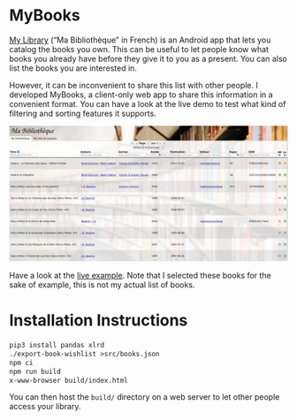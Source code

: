 # MyBooks

[My Library](https://play.google.com/store/apps/details?id=com.vgm.mylibrary) (“Ma Bibliothèque” in French) is an Android app that lets you catalog the books you own.
This can be useful to let people know what books you already have before they give it to you as a present.
You can also list the books you are interested in.

However, it can be inconvenient to share this list with other people.
I developed MyBooks, a client-only web app to share this information in a convenient format.
You can have a look at the live demo to test what kind of filtering and sorting features it supports.

![Screenshot showing the app in action](screenshot.png)

Have a look at the [live example](https://mybooks.qsantos.fr/).
Note that I selected these books for the sake of example, this is not my actual list of books.

# Installation Instructions

```
pip3 install pandas xlrd
./export-book-wishlist >src/books.json
npm ci
npm run build
x-www-browser build/index.html
```

You can then host the `build/` directory on a web server to let other people access your library.
